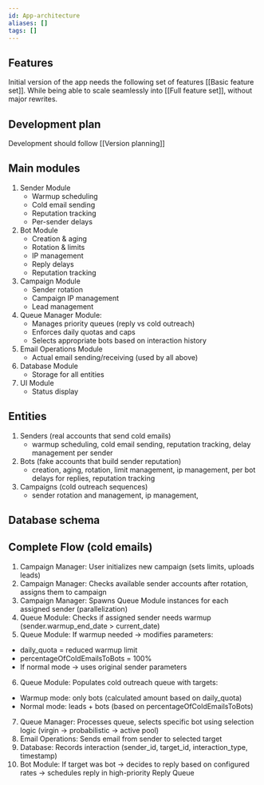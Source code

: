 ```yaml
---
id: App-architecture
aliases: []
tags: []
---
```


## Features

Initial version of the app needs the following set of features [[Basic feature set]]. While being able to scale seamlessly into [[Full feature set]], without major rewrites.

## Development plan

Development should follow [[Version planning]]

## Main modules

1. Sender Module
   - Warmup scheduling
   - Cold email sending
   - Reputation tracking
   - Per-sender delays
2. Bot Module
   - Creation & aging
   - Rotation & limits
   - IP management
   - Reply delays
   - Reputation tracking
3. Campaign Module
   - Sender rotation
   - Campaign IP management
   - Lead management
4. Queue Manager Module:
   - Manages priority queues (reply vs cold outreach)
   - Enforces daily quotas and caps
   - Selects appropriate bots based on interaction history
5. Email Operations Module
   - Actual email sending/receiving (used by all above)
6. Database Module
   - Storage for all entities
7. UI Module
   - Status display

## Entities

1. Senders (real accounts that send cold emails)
   - warmup scheduling, cold email sending, reputation tracking, delay management per sender
2. Bots (fake accounts that build sender reputation)
   - creation, aging, rotation, limit management, ip management, per bot delays for replies, reputation tracking
3. Campaigns (cold outreach sequences)
   - sender rotation and management, ip management,

## Database schema

<!-- senders: id, daily_quota, current_count, reputation_score -->
<!-- bots: id, status, interaction_limits, cooldown_until   -->
<!-- bot_sender_interactions: sender_id, bot_id, interaction_type, last_contact -->
<!-- conversations: id, sender_id, bot_id, thread_status, next_action_time -->
<!-- scheduled_tasks: priority_level, task_type, target_time, payload -->

## Complete Flow (cold emails)

1. Campaign Manager: User initializes new campaign (sets limits, uploads leads)
2. Campaign Manager: Checks available sender accounts after rotation, assigns them to campaign
3. Campaign Manager: Spawns Queue Module instances for each assigned sender (parallelization)
4. Queue Module: Checks if assigned sender needs warmup (sender.warmup_end_date > current_date)
5. Queue Module: If warmup needed → modifies parameters:

- daily_quota = reduced warmup limit
- percentageOfColdEmailsToBots = 100%
- If normal mode → uses original sender parameters

6. Queue Module: Populates cold outreach queue with targets:

- Warmup mode: only bots (calculated amount based on daily_quota)
- Normal mode: leads + bots (based on percentageOfColdEmailsToBots)

7. Queue Manager: Processes queue, selects specific bot using selection logic (virgin → probabilistic → active pool)
8. Email Operations: Sends email from sender to selected target
9. Database: Records interaction (sender_id, target_id, interaction_type, timestamp)
10. Bot Module: If target was bot → decides to reply based on configured rates → schedules reply in high-priority Reply Queue
